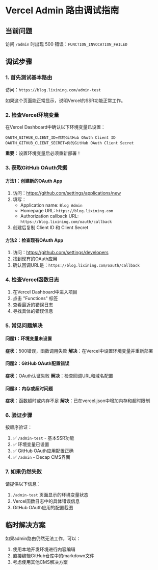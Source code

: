 # Vercel Admin 路由调试指南

## 当前问题
访问 `/admin` 时出现 500 错误：`FUNCTION_INVOCATION_FAILED`

## 调试步骤

### 1. 首先测试基本路由
访问：`https://blog.lixining.com/admin-test`

如果这个页面能正常显示，说明Vercel的SSR功能正常工作。

### 2. 检查Vercel环境变量
在Vercel Dashboard中确认以下环境变量已设置：

```
OAUTH_GITHUB_CLIENT_ID=你的GitHub OAuth Client ID
OAUTH_GITHUB_CLIENT_SECRET=你的GitHub OAuth Client Secret
```

**重要**：设置环境变量后必须重新部署！

### 3. 获取GitHub OAuth凭据

#### 方法1：创建新的OAuth App
1. 访问：https://github.com/settings/applications/new
2. 填写：
   - Application name: `Blog Admin`
   - Homepage URL: `https://blog.lixining.com`
   - Authorization callback URL: `https://blog.lixining.com/oauth/callback`
3. 创建后复制 Client ID 和 Client Secret

#### 方法2：检查现有OAuth App
1. 访问：https://github.com/settings/developers
2. 找到现有的OAuth应用
3. 确认回调URL是：`https://blog.lixining.com/oauth/callback`

### 4. 检查Vercel函数日志
1. 在Vercel Dashboard中进入项目
2. 点击 "Functions" 标签
3. 查看最近的错误日志
4. 寻找具体的错误信息

### 5. 常见问题解决

#### 问题1：环境变量未设置
**症状**：500错误，函数调用失败
**解决**：在Vercel中设置环境变量并重新部署

#### 问题2：GitHub OAuth配置错误
**症状**：OAuth认证失败
**解决**：检查回调URL和域名配置

#### 问题3：内存或超时问题
**症状**：函数超时或内存不足
**解决**：已在vercel.json中增加内存和超时限制

### 6. 验证步骤

按顺序验证：
1. ✅ `/admin-test` - 基本SSR功能
2. ✅ 环境变量已设置
3. ✅ GitHub OAuth应用配置正确
4. ✅ `/admin` - Decap CMS界面

### 7. 如果仍然失败

请提供以下信息：
1. `/admin-test` 页面显示的环境变量状态
2. Vercel函数日志中的具体错误信息
3. GitHub OAuth应用的配置截图

## 临时解决方案

如果admin路由仍然无法工作，可以：
1. 使用本地开发环境进行内容编辑
2. 直接编辑GitHub仓库中的markdown文件
3. 考虑使用其他CMS解决方案
